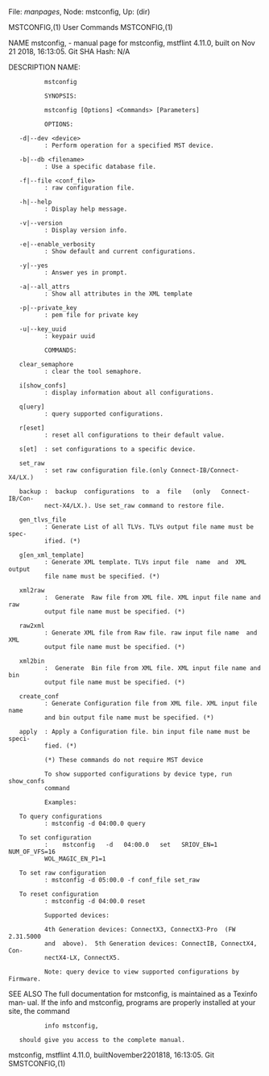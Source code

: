File: *manpages*,  Node: mstconfig,  Up: (dir)

MSTCONFIG,(1)                    User Commands                   MSTCONFIG,(1)



NAME
       mstconfig,  -  manual page for mstconfig, mstflint 4.11.0, built on Nov
       21 2018, 16:13:05. Git SHA Hash: N/A

DESCRIPTION
              NAME:

              mstconfig

              SYNOPSIS:

              mstconfig [Options] <Commands> [Parameters]

              OPTIONS:

       -d|--dev <device>
              : Perform operation for a specified MST device.

       -b|--db <filename>
              : Use a specific database file.

       -f|--file <conf_file>
              : raw configuration file.

       -h|--help
              : Display help message.

       -v|--version
              : Display version info.

       -e|--enable_verbosity
              : Show default and current configurations.

       -y|--yes
              : Answer yes in prompt.

       -a|--all_attrs
              : Show all attributes in the XML template

       -p|--private_key
              : pem file for private key

       -u|--key_uuid
              : keypair uuid

              COMMANDS:

       clear_semaphore
              : clear the tool semaphore.

       i[show_confs]
              : display information about all configurations.

       q[uery]
              : query supported configurations.

       r[eset]
              : reset all configurations to their default value.

       s[et]  : set configurations to a specific device.

       set_raw
              : set raw configuration file.(only Connect-IB/Connect-X4/LX.)

       backup :  backup  configurations  to  a  file   (only   Connect-IB/Con‐
              nect-X4/LX.). Use set_raw command to restore file.

       gen_tlvs_file
              : Generate List of all TLVs. TLVs output file name must be spec‐
              ified. (*)

       g[en_xml_template]
              : Generate XML template. TLVs input file  name  and  XML  output
              file name must be specified. (*)

       xml2raw
              :  Generate  Raw file from XML file. XML input file name and raw
              output file name must be specified. (*)

       raw2xml
              : Generate XML file from Raw file. raw input file name  and  XML
              output file name must be specified. (*)

       xml2bin
              :  Generate  Bin file from XML file. XML input file name and bin
              output file name must be specified. (*)

       create_conf
              : Generate Configuration file from XML file. XML input file name
              and bin output file name must be specified. (*)

       apply  : Apply a Configuration file. bin input file name must be speci‐
              fied. (*)

              (*) These commands do not require MST device

              To show supported configurations by device type, run  show_confs
              command

              Examples:

       To query configurations
              : mstconfig -d 04:00.0 query

       To set configuration
              :    mstconfig   -d   04:00.0   set   SRIOV_EN=1   NUM_OF_VFS=16
              WOL_MAGIC_EN_P1=1

       To set raw configuration
              : mstconfig -d 05:00.0 -f conf_file set_raw

       To reset configuration
              : mstconfig -d 04:00.0 reset

              Supported devices:

              4th Generation devices: ConnectX3, ConnectX3-Pro  (FW  2.31.5000
              and  above).  5th Generation devices: ConnectIB, ConnectX4, Con‐
              nectX4-LX, ConnectX5.

              Note: query device to view supported configurations by Firmware.

SEE ALSO
       The full documentation for mstconfig, is maintained as a  Texinfo  man‐
       ual.   If  the  info  and mstconfig, programs are properly installed at
       your site, the command

              info mstconfig,

       should give you access to the complete manual.



mstconfig, mstflint 4.11.0, builtNovember2201818, 16:13:05. Git SMSTCONFIG,(1)
